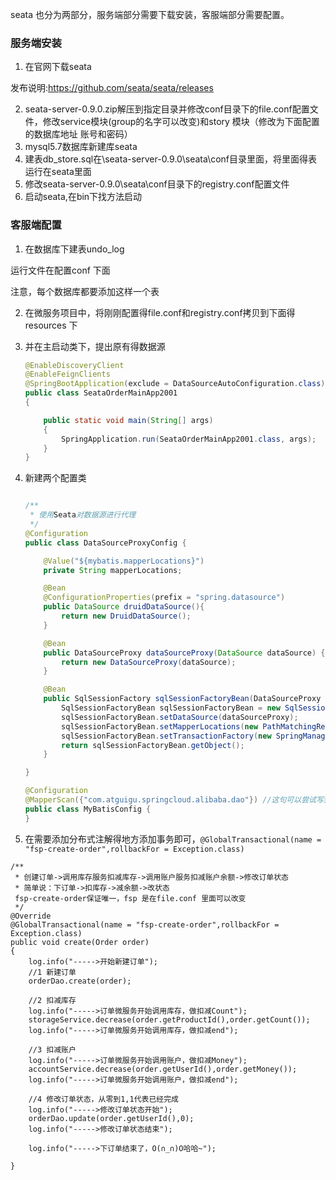 seata 也分为两部分，服务端部分需要下载安装，客服端部分需要配置。

### 服务端安装

1. 在官网下载seata

发布说明:https://github.com/seata/seata/releases



2. seata-server-0.9.0.zip解压到指定目录并修改conf目录下的file.conf配置文件，修改service模块(group的名字可以改变)和story 模块（修改为下面配置的数据库地址  账号和密码）
3. mysql5.7数据库新建库seata
4. 建表db_store.sql在\seata-server-0.9.0\seata\conf目录里面，将里面得表运行在seata里面
5. 修改seata-server-0.9.0\seata\conf目录下的registry.conf配置文件
6. 启动seata,在bin下找方法启动



### 客服端配置

1. 在数据库下建表undo_log

运行文件在配置conf 下面

注意，每个数据库都要添加这样一个表





2. 在微服务项目中，将刚刚配置得file.conf和registry.conf拷贝到下面得resources 下

3. 并在主启动类下，提出原有得数据源

   ```java
   @EnableDiscoveryClient
   @EnableFeignClients
   @SpringBootApplication(exclude = DataSourceAutoConfiguration.class)//取消数据源的自动创建
   public class SeataOrderMainApp2001
   {
   
       public static void main(String[] args)
       {
           SpringApplication.run(SeataOrderMainApp2001.class, args);
       }
   }
   ```

4. 新建两个配置类

   ```java
   
   /**
    * 使用Seata对数据源进行代理
    */
   @Configuration
   public class DataSourceProxyConfig {
   
       @Value("${mybatis.mapperLocations}")
       private String mapperLocations;
   
       @Bean
       @ConfigurationProperties(prefix = "spring.datasource")
       public DataSource druidDataSource(){
           return new DruidDataSource();
       }
   
       @Bean
       public DataSourceProxy dataSourceProxy(DataSource dataSource) {
           return new DataSourceProxy(dataSource);
       }
   
       @Bean
       public SqlSessionFactory sqlSessionFactoryBean(DataSourceProxy dataSourceProxy) throws Exception {
           SqlSessionFactoryBean sqlSessionFactoryBean = new SqlSessionFactoryBean();
           sqlSessionFactoryBean.setDataSource(dataSourceProxy);
           sqlSessionFactoryBean.setMapperLocations(new PathMatchingResourcePatternResolver().getResources(mapperLocations));
           sqlSessionFactoryBean.setTransactionFactory(new SpringManagedTransactionFactory());
           return sqlSessionFactoryBean.getObject();
       }
   
   }
   
   ```

   ```java
   @Configuration
   @MapperScan({"com.atguigu.springcloud.alibaba.dao"}) //这句可以尝试写到启动类上面
   public class MyBatisConfig {
   }
   ```

5. 在需要添加分布式注解得地方添加事务即可，`@GlobalTransactional(name = "fsp-create-order",rollbackFor = Exception.class)`

```
/**
 * 创建订单->调用库存服务扣减库存->调用账户服务扣减账户余额->修改订单状态
 * 简单说：下订单->扣库存->减余额->改状态
 fsp-create-order保证唯一，fsp 是在file.conf 里面可以改变
 */
@Override
@GlobalTransactional(name = "fsp-create-order",rollbackFor = Exception.class)
public void create(Order order)
{
    log.info("----->开始新建订单");
    //1 新建订单
    orderDao.create(order);

    //2 扣减库存
    log.info("----->订单微服务开始调用库存，做扣减Count");
    storageService.decrease(order.getProductId(),order.getCount());
    log.info("----->订单微服务开始调用库存，做扣减end");

    //3 扣减账户
    log.info("----->订单微服务开始调用账户，做扣减Money");
    accountService.decrease(order.getUserId(),order.getMoney());
    log.info("----->订单微服务开始调用账户，做扣减end");

    //4 修改订单状态，从零到1,1代表已经完成
    log.info("----->修改订单状态开始");
    orderDao.update(order.getUserId(),0);
    log.info("----->修改订单状态结束");

    log.info("----->下订单结束了，O(∩_∩)O哈哈~");

}
```